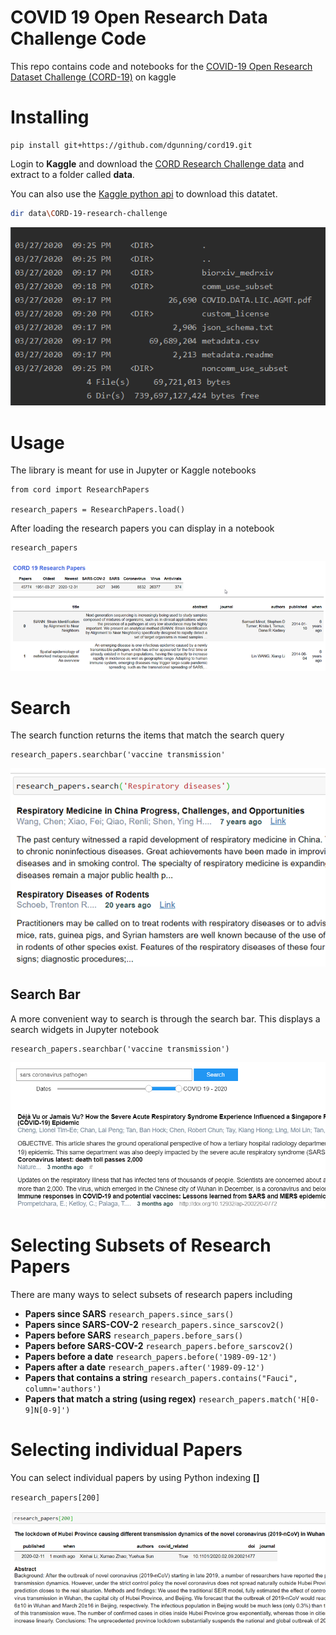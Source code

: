 # COVID 19 Open Research Data Challenge Code
This repo contains code and notebooks for the [COVID-19 Open Research Dataset Challenge (CORD-19)](https://www.kaggle.com/allen-institute-for-ai/CORD-19-research-challenge)
on kaggle

# Installing

```{bash}
pip install git+https://github.com/dgunning/cord19.git
```

Login to **Kaggle** and download the [CORD Research Challenge data](https://www.kaggle.com/allen-institute-for-ai/CORD-19-research-challenge)
and extract to a folder called **data**. 

You can also use the [Kaggle python api](https://github.com/Kaggle/kaggle-api) to download this datatet.

```bash
dir data\CORD-19-research-challenge
```
![Data directory](images/datadir.png)

# Usage
The library is meant for use in Jupyter or Kaggle notebooks
```{python}
from cord import ResearchPapers

research_papers = ResearchPapers.load()
```
After loading the research papers you can display in a notebook

```{python}
research_papers
```
![Show research paper](images/research_papers.png)


# Search
The search function returns the items that match the search query
```{python}
research_papers.searchbar('vaccine transmission'
```
![Cord Searchbar](images/search.png)


## Search Bar
A more convenient way to search is through the search bar. This displays a search widgets in Jupyter notebook
```{python}
research_papers.searchbar('vaccine transmission')
```
![Cord Searchbar](images/interactivesearch.png)


# Selecting Subsets of Research Papers
There are many ways to select subsets of research papers including

- **Papers since SARS** `research_papers.since_sars()`
- **Papers since SARS-COV-2** `research_papers.since_sarscov2()`
- **Papers before SARS** `research_papers.before_sars()`
- **Papers before SARS-COV-2** `research_papers.before_sarscov2()`
- **Papers before a date** `research_papers.before('1989-09-12')`
- **Papers after a date** `research_papers.after('1989-09-12')`
- **Papers that contains a string** `research_papers.contains("Fauci", column='authors')`
- **Papers that match a string (using regex)** `research_papers.match('H[0-9]N[0-9]')`


# Selecting individual Papers
You can select individual papers by using Python indexing **[]**

`research_papers[200]`

![Show research paper](images/research_papers_200.png)
